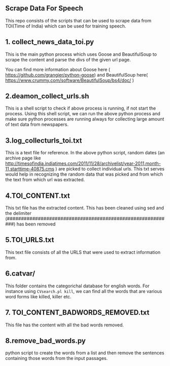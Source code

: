## Scrape Data For Speech

This repo consists of the scripts that can be used to scrape data from TOI(Time of India) which can be used for training speech.


## 1. collect_news_data_toi.py

This is the main python process which uses Goose and BeautifulSoup to
scrape the content and parse the divs of the given url page.

You can find more information about Goose here  (
https://github.com/grangier/python-goose) and BeautifulSoup here(
https://www.crummy.com/software/BeautifulSoup/bs4/doc/
)

## 2.deamon_collect_urls.sh

This is a shell script to check if above process is running, if not
start the process. Using this shell script, we can run the above python
process and make sure python processes are running always for collecting
large amount of text data from newspapers.

## 3.log_collecturls_toi.txt

This is a text file for reference. In the above python script, random
dates (an archive page like
http://timesofindia.indiatimes.com/2011/11/28/archivelist/year-2011,month-11,starttime-40875.cms
) are picked to collect individual urls. This txt serves would help
in recognizing the random data that was picked and from which the text
from which url was extracted.

## 4.TOI_CONTENT.txt

This txt file has the extracted content. This has been cleaned using sed
and the delimiter
(###########################################################) has been
removed

## 5.TOI_URLS.txt

This text file consists of all the URLS that were used to extract
information from.


## 6.catvar/

This folder contains the categorichal database for english words.
For instance using `CVsearch.pl kill`, we can find all the  words
that are various word forms like killed, killer etc.

## 7. TOI_CONTENT_BADWORDS_REMOVED.txt
This file has the content with all the bad words removed.

## 8.remove_bad_words.py

python script to create the words from a list and then remove the
sentences containing those words from the input passages.


